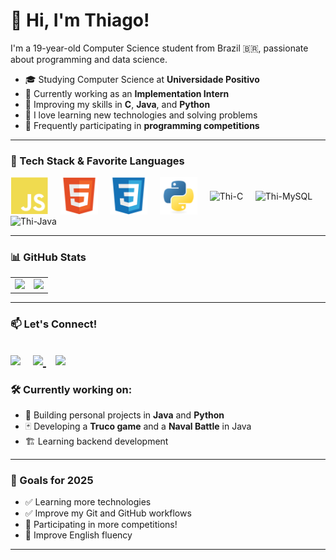 # 👋 Hi, I'm Thiago!

I'm a 19-year-old Computer Science student from Brazil 🇧🇷, passionate about programming and data science.

- 🎓 Studying Computer Science at **Universidade Positivo**
- 💼 Currently working as an **Implementation Intern**
- 🚀 Improving my skills in **C**, **Java**, and **Python**
- 🧠 I love learning new technologies and solving problems
- 🏁 Frequently participating in **programming competitions**

---

### 🧰 Tech Stack & Favorite Languages

<div style="display: inline_block"> <img align="center" alt="Thi-JS" height="60" width="60" src="https://raw.githubusercontent.com/devicons/devicon/master/icons/javascript/javascript-plain.svg">&nbsp;&nbsp;&nbsp;&nbsp; <img align="center" alt="Thi-HTML" height="60" width="60" src="https://raw.githubusercontent.com/devicons/devicon/master/icons/html5/html5-original.svg">&nbsp;&nbsp;&nbsp;&nbsp; <img align="center" alt="Thi-CSS" height="60" width="60" src="https://raw.githubusercontent.com/devicons/devicon/master/icons/css3/css3-original.svg">&nbsp;&nbsp;&nbsp;&nbsp; <img align="center" alt="Thi-Python" height="60" width="60" src="https://raw.githubusercontent.com/devicons/devicon/master/icons/python/python-original.svg">&nbsp;&nbsp;&nbsp;&nbsp; <img align="center" alt="Thi-C" height="60" width="60" src="https://cdn.jsdelivr.net/gh/devicons/devicon@latest/icons/c/c-original.svg">&nbsp;&nbsp;&nbsp;&nbsp; <img align="center" alt="Thi-MySQL" height="60" width="60" src="https://cdn.jsdelivr.net/gh/devicons/devicon@latest/icons/mysql/mysql-original.svg">&nbsp;&nbsp;&nbsp;&nbsp; <img align="center" alt="Thi-Java" height="60" width="60" src="https://cdn.jsdelivr.net/gh/devicons/devicon@latest/icons/java/java-original.svg">&nbsp;&nbsp;&nbsp;&nbsp;

---

### 📊 GitHub Stats

<table>
  <tr>
    <td>
      <img height="180em" src="https://github-readme-stats.vercel.app/api?username=medici1612&show_icons=true&theme=radical&hide=issues&count_private=true" />
    </td>
    <td>
      <img height="180em" src="https://github-readme-stats.vercel.app/api/top-langs/?username=medici1612&layout=compact&theme=radical&card_width=450" />
    </td>
  </tr>
</table>



---

### 📫 Let's Connect!
<a href="https://www.linkedin.com/in/thiago-medici-36b945328/"><img src="https://img.shields.io/badge/LinkedIn-0077B5?style=for-the-badge&logo=linkedin&logoColor=white" width="140"></a>  &nbsp;&nbsp;
<a href="mailto:timedici@gmail.com">
  <img src="https://img.shields.io/badge/Email-D14836?style=for-the-badge&logo=gmail&logoColor=white" width="130">
</a> &nbsp;&nbsp;
<a href="https://www.instagram.com/thiago.medici/">
  <img src="https://img.shields.io/badge/Instagram-E4405F?style=for-the-badge&logo=instagram&logoColor=white" width="187">
</a>
---

### 🛠️ Currently working on:
- 🔧 Building personal projects in **Java** and **Python**
- 🃏 Developing a **Truco game** and a **Naval Battle** in Java
- 🏗️ Learning backend development

---

### 🎯 Goals for 2025
- ✅ Learning more technologies
- ✅ Improve my Git and GitHub workflows
- 🚀 Participating in more competitions!
- 💬 Improve English fluency

---

